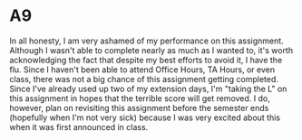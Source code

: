 # A9
In all honesty, I am very ashamed of my performance on this assignment. Although I wasn't able to complete nearly as much as I wanted to, it's worth acknowledging the fact that despite my best efforts to avoid it, I have the flu. Since I haven't been able to attend Office Hours, TA Hours, or even class, there was not a big chance of this assignment getting completed. Since I've already used up two of my extension days, I'm "taking the L" on this assignment in hopes that the terrible score will get removed. I do, however, plan on revisiting this assignment before the semester ends (hopefully when I'm not very sick) because I was very excited about this when it was first announced in class. 